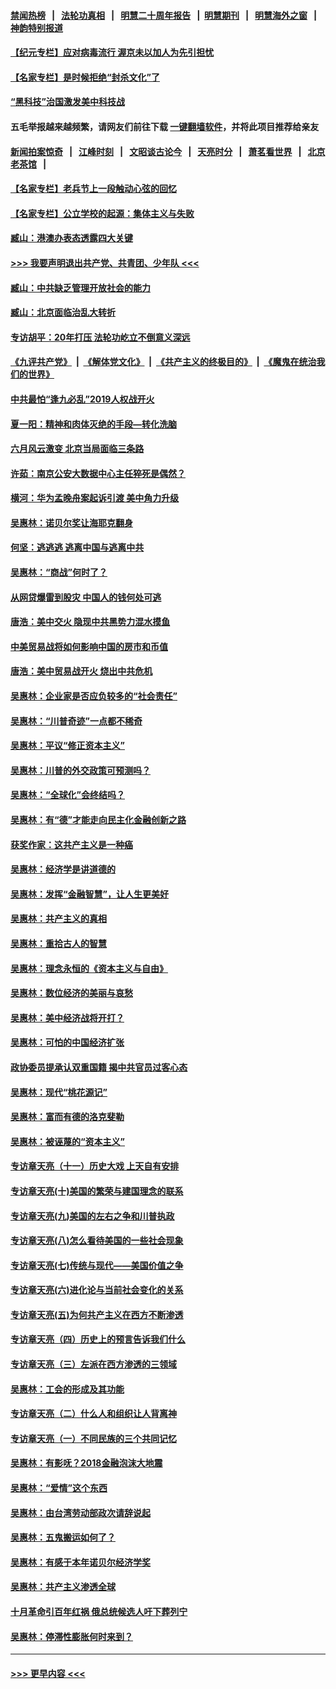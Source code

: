 #### [禁闻热榜](热点新闻.md?=0)  &nbsp;&nbsp;|&nbsp;&nbsp; [法轮功真相](https://github.com/gfw-breaker/truth/blob/master/README.md?=0) &nbsp;&nbsp;|&nbsp;&nbsp; [明慧二十周年报告](https://github.com/gfw-breaker/mh-reports/blob/master/README.md?=0) &nbsp;&nbsp;|&nbsp;&nbsp;[明慧期刊](https://github.com/gfw-breaker/mh-qikan) &nbsp;&nbsp;|&nbsp;&nbsp; [明慧海外之窗](https://github.com/gfw-breaker/mh-news/blob/master/README.md?=0) &nbsp;&nbsp;|&nbsp;&nbsp; [神韵特别报道](https://github.com/gfw-breaker/mh-news/blob/master/shenyun.md?=0)
#### [【纪元专栏】应对病毒流行 渥京未以加人为先引担忧](../pages/nsc423/n11875714.md?t=03010102) 
#### [【名家专栏】是时候拒绝“封杀文化”了](../pages/nsc423/n11814093.md?t=03010102) 
#### [“黑科技”治国激发美中科技战](../pages/nsc423/n11638056.md?t=03010102) 
#### 五毛举报越来越频繁，请网友们前往下载 [一键翻墙软件](https://github.com/gfw-breaker/ssr-accounts)，并将此项目推荐给亲友
#### [新闻拍案惊奇](https://github.com/gfw-breaker/banned-news/blob/master/pages/link4.md) &nbsp;&nbsp;|&nbsp;&nbsp; [江峰时刻](https://github.com/gfw-breaker/banned-news/blob/master/pages/link4.md) &nbsp;&nbsp;|&nbsp;&nbsp; [文昭谈古论今](https://github.com/gfw-breaker/banned-news/blob/master/pages/link4.md) &nbsp;&nbsp;|&nbsp;&nbsp; [天亮时分](https://github.com/gfw-breaker/banned-news/blob/master/pages/link4.md) &nbsp;&nbsp;|&nbsp;&nbsp; [萧茗看世界](https://github.com/gfw-breaker/banned-news/blob/master/pages/link4.md) &nbsp;&nbsp;|&nbsp;&nbsp; [北京老茶馆](https://github.com/gfw-breaker/banned-news/blob/master/pages/link4.md) &nbsp;&nbsp;|&nbsp;&nbsp; 
#### [【名家专栏】老兵节上一段触动心弦的回忆](../pages/nsc423/n11646016.md?t=03010102) 
#### [【名家专栏】公立学校的起源：集体主义与失败](../pages/nsc423/n11601833.md?t=03010102) 
#### [臧山：港澳办表态透露四大关键](../pages/nsc423/n11421628.md?t=03010102) 
#### [>>> 我要声明退出共产党、共青团、少年队 <<<](https://github.com/begood0513/goodnews/blob/master/quit/letter.md) 
#### [臧山：中共缺乏管理开放社会的能力](../pages/nsc423/n11407457.md?t=03010102) 
#### [臧山：北京面临治乱大转折](../pages/nsc423/n11406895.md?t=03010102) 
#### [专访胡平：20年打压 法轮功屹立不倒意义深远](../pages/nsc423/n11398800.md?t=03010102) 
#### [《九评共产党》](https://github.com/begood0513/9ping.md/blob/master/README.md) &nbsp;|&nbsp; [《解体党文化》](../../../../jtdwh.md/blob/master/README.md)  &nbsp;|&nbsp; [《共产主义的终极目的》](../../../../gczydzjmd.md/blob/master/README.md) &nbsp;|&nbsp; [《魔鬼在统治我们的世界》](../../../../mgztzwmdsj.md/blob/master/README.md) 
#### [中共最怕“逢九必乱”2019人权战开火](../pages/nsc423/n11385248.md?t=03010102) 
#### [夏一阳：精神和肉体灭绝的手段—转化洗脑](../pages/nsc423/n11368250.md?t=03010102) 
#### [六月风云激变 北京当局面临三条路](../pages/nsc423/n11313668.md?t=03010102) 
#### [许茹：南京公安大数据中心主任猝死是偶然？](../pages/nsc423/n11064744.md?t=03010102) 
#### [横河：华为孟晚舟案起诉引渡 美中角力升级](../pages/nsc423/n11027230.md?t=03010102) 
#### [吴惠林：诺贝尔奖让海耶克翻身](../pages/nsc423/n10890049.md?t=03010102) 
#### [何坚：逃逃逃 逃离中国与逃离中共](../pages/nsc423/n10592891.md?t=03010102) 
#### [吴惠林：“商战”何时了？](../pages/nsc423/n10573558.md?t=03010102) 
#### [从网贷爆雷到股灾 中国人的钱何处可逃](../pages/nsc423/n10572800.md?t=03010102) 
#### [唐浩：美中交火 隐现中共黑势力混水摸鱼](../pages/nsc423/n10544040.md?t=03010102) 
#### [中美贸易战将如何影响中国的房市和币值](../pages/nsc423/n10543697.md?t=03010102) 
#### [唐浩：美中贸易战开火 烧出中共危机](../pages/nsc423/n10540126.md?t=03010102) 
#### [吴惠林：企业家是否应负较多的“社会责任”](../pages/nsc423/n10535022.md?t=03010102) 
#### [吴惠林：“川普奇迹”一点都不稀奇](../pages/nsc423/n10512808.md?t=03010102) 
#### [吴惠林：平议“修正资本主义”](../pages/nsc423/n10495724.md?t=03010102) 
#### [吴惠林：川普的外交政策可预测吗？](../pages/nsc423/n10462387.md?t=03010102) 
#### [吴惠林：“全球化”会终结吗？](../pages/nsc423/n10452838.md?t=03010102) 
#### [吴惠林：有“德”才能走向民主化金融创新之路](../pages/nsc423/n10432292.md?t=03010102) 
#### [获奖作家：这共产主义是一种癌](../pages/nsc423/n10431541.md?t=03010102) 
#### [吴惠林：经济学是讲道德的](../pages/nsc423/n10398014.md?t=03010102) 
#### [吴惠林：发挥“金融智慧”，让人生更美好](../pages/nsc423/n10375019.md?t=03010102) 
#### [吴惠林：共产主义的真相](../pages/nsc423/n10351394.md?t=03010102) 
#### [吴惠林：重拾古人的智慧](../pages/nsc423/n10337691.md?t=03010102) 
#### [吴惠林：理念永恒的《资本主义与自由》](../pages/nsc423/n10316274.md?t=03010102) 
#### [吴惠林：数位经济的美丽与哀愁](../pages/nsc423/n10292946.md?t=03010102) 
#### [吴惠林：美中经济战将开打？](../pages/nsc423/n10258825.md?t=03010102) 
#### [吴惠林：可怕的中国经济扩张](../pages/nsc423/n10219147.md?t=03010102) 
#### [政协委员提承认双重国籍 揭中共官员过客心态](../pages/nsc423/n10208809.md?t=03010102) 
#### [吴惠林：现代“桃花源记”](../pages/nsc423/n10185234.md?t=03010102) 
#### [吴惠林：富而有德的洛克斐勒](../pages/nsc423/n10142264.md?t=03010102) 
#### [吴惠林：被诬蔑的“资本主义”](../pages/nsc423/n10124816.md?t=03010102) 
#### [专访章天亮（十一）历史大戏 上天自有安排](../pages/nsc423/n10094905.md?t=03010102) 
#### [专访章天亮(十)美国的繁荣与建国理念的联系](../pages/nsc423/n10094899.md?t=03010102) 
#### [专访章天亮(九)美国的左右之争和川普执政](../pages/nsc423/n10094889.md?t=03010102) 
#### [专访章天亮(八)怎么看待美国的一些社会现象](../pages/nsc423/n10094857.md?t=03010102) 
#### [专访章天亮(七)传统与现代——美国价值之争](../pages/nsc423/n10093140.md?t=03010102) 
#### [专访章天亮(六)进化论与当前社会变化的关系](../pages/nsc423/n10092036.md?t=03010102) 
#### [专访章天亮(五)为何共产主义在西方不断渗透](../pages/nsc423/n10083620.md?t=03010102) 
#### [专访章天亮（四）历史上的预言告诉我们什么](../pages/nsc423/n10083606.md?t=03010102) 
#### [专访章天亮（三）左派在西方渗透的三领域](../pages/nsc423/n10081115.md?t=03010102) 
#### [吴惠林：工会的形成及其功能](../pages/nsc423/n10080633.md?t=03010102) 
#### [专访章天亮（二）什么人和组织让人背离神](../pages/nsc423/n10076637.md?t=03010102) 
#### [专访章天亮（一）不同民族的三个共同记忆](../pages/nsc423/n10074188.md?t=03010102) 
#### [吴惠林：有影呒？2018金融泡沫大地震](../pages/nsc423/n10040534.md?t=03010102) 
#### [吴惠林：“爱情”这个东西](../pages/nsc423/n10019423.md?t=03010102) 
#### [吴惠林：由台湾劳动部政次请辞说起](../pages/nsc423/n9979679.md?t=03010102) 
#### [吴惠林：五鬼搬运如何了？](../pages/nsc423/n9925338.md?t=03010102) 
#### [吴惠林：有感于本年诺贝尔经济学奖](../pages/nsc423/n9871883.md?t=03010102) 
#### [吴惠林：共产主义渗透全球](../pages/nsc423/n9812748.md?t=03010102) 
#### [十月革命引百年红祸 俄总统候选人吁下葬列宁](../pages/nsc423/n9810182.md?t=03010102) 
#### [吴惠林：停滞性膨胀何时来到？](../pages/nsc423/n9764136.md?t=03010102) 

----
#### [ >>> 更早内容 <<< ](../indexes/nsc423-earlier.md)
